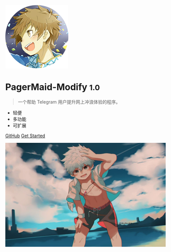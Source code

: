 <!-- _coverpage.md -->

![logo](circle-cropped.png)

# PagerMaid-Modify <small>1.0</small>

> 一个帮助 Telegram 用户提升网上冲浪体验的程序。

- 轻便
- 多功能
- 可扩展

[GitHub](https://github.com/Xtao-Labs/PagerMaid-Modify)
[Get Started](#%e7%ae%80%e4%bb%8b)

<!-- 背景图片 -->

![](bg.jpg)
